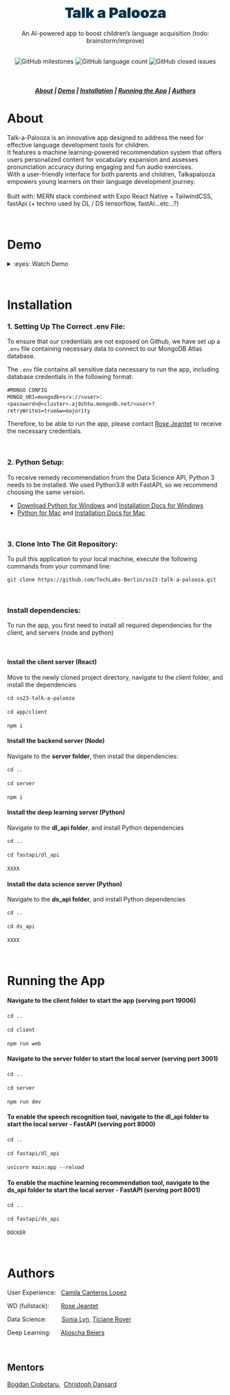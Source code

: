 <p align="center">
<img src="https://raw.githubusercontent.com/TechLabs-Berlin/ss23-talk-a-palooza/documentation/assets/talkAPalooza.png" width="250px"></p>
</p>

<div align="center">
An AI-powered app to boost children’s language acquisition (todo: brainstorm/improve)
<br><br>

</div>

<div align="center">

![GitHub milestones](https://img.shields.io/github/milestones/all/TechLabs-Berlin/ss23-talk-a-palooza?color=7D93CD&style=for-the-badge) ![GitHub language count](https://img.shields.io/github/languages/count/TechLabs-Berlin/ss23-talk-a-palooza?color=B6E08C&style=for-the-badge) ![GitHub closed issues](https://img.shields.io/github/issues-closed-raw/TechLabs-Berlin/ss23-talk-a-palooza?color=FFBBB4&style=for-the-badge)

</div>

&nbsp;

<h5 align="center">
  <a href="#about">About</a>  |
  <a href="#demo">Demo</a>  |
  <a href="#installation">Installation</a>  |
  <a href="#running-the-app">Running the App</a>  |
  <a href="#authors">Authors</a>
</h5>

# About

Talk-a-Palooza is an innovative app designed to address the need for effective language development tools for children.<br>
It features a machine learning-powered recommendation system that offers users personalized content for vocabulary expansion and assesses pronunciation accuracy during engaging and fun audio exercises.<br>With a user-friendly interface for both parents and children, Talkapalooza empowers young learners on their language development journey.<br><br>
Built with: MERN stack combined with Expo React Native + TailwindCSS, fastApi (+ techno used by DL / DS tensorflow, fastAI...etc...?)

&nbsp;

# Demo

<details>

&nbsp;

<summary>:eyes: Watch Demo</summary>

![Demo](./[LINK])

</details>

&nbsp;
&nbsp;

# Installation

### 1. Setting Up The Correct .env File:

To ensure that our credentials are not exposed on Github, we have set up a <code>.env</code> file containing necessary data to connect to our MongoDB Atlas database.

The <code>.env</code> file contains all sensitive data necessary to run the app, including database credentials in the following format:

```
#MONGO CONFIG
MONGO_URI=mongodb+srv://<user>:<password>@<cluster>.aj9zhtw.mongodb.net/<user>?retryWrites=true&w=majority
```

Therefore, to be able to run the app, please contact [Rose Jeantet](https://github.com/rjeantet) to receive the necessary credentials.

&nbsp;

### 2. Python Setup:

To receive remedy recommendation from the Data Science API, Python 3 needs to be installed. We used Python3.8 with FastAPI, so we recommend choosing the same version.

- [Download Python for Windows](https://www.python.org/downloads/windows/) and [Installation Docs for Windows](https://docs.python.org/3.8/using/windows.html)
- [Python for Mac](https://www.python.org/downloads/macos/) and [Installation Docs for Mac](https://docs.python.org/3.8/using/mac.html)

&nbsp;

### 3. Clone Into The Git Repository:

To pull this application to your local machine, execute the following commands from your command line:

```
git clone https://github.com/TechLabs-Berlin/ss23-talk-a-palooza.git
```

&nbsp;

### Install dependencies:

To run the app, you first need to install all required dependencies for the client, and servers (node and python)

&nbsp;

#### Install the client server (React)

Move to the newly cloned project directory, navigate to the client folder, and install the dependencies

```
cd ss23-talk-a-palooza

cd app/client

npm i
```

#### Install the backend server (Node)

Navigate to the **server folder**, then install the dependencies:

```
cd ..

cd server

npm i
```

#### Install the deep learning server (Python)

Navigate to the **dl_api folder**, and install Python dependencies

```
cd ..

cd fastapi/dl_api

XXXX
```

#### Install the data science server (Python)

Navigate to the **ds_api folder**, and install Python dependencies

```
cd ..

cd ds_api

XXXX
```

&nbsp;
&nbsp;

# Running the App

#### Navigate to the **client folder** to start the app (serving port 19006)

```
cd ..

cd client

npm run web
```

#### Navigate to the **server folder** to start the local server (serving port 3001)

```
cd ..

cd server

npm run dev
```

#### To enable the speech recognition tool, navigate to the **dl_api folder** to start the local server - FastAPI (serving port 8000)

```
cd ..

cd fastapi/dl_api

uvicorn main:app --reload
```

#### To enable the machine learning recommendation tool, navigate to the **ds_api folder** to start the local server - FastAPI (serving port 8001)

```
cd ..

cd fastapi/ds_api

DOCKER
```

&nbsp;
&nbsp;

# Authors

User Experience:&nbsp;&nbsp; [Camila Canteros Lopez](https://github.com/Camilagraciac) &nbsp;

WD (fullstack):&nbsp;&nbsp;&nbsp;&nbsp;&nbsp;&nbsp; [Rose Jeantet](https://github.com/rjeantet) &nbsp;

Data Science:&nbsp;&nbsp;&nbsp;&nbsp;&nbsp;&nbsp;&nbsp;&nbsp; [Sonia Lyn](https://github.com/lynso), [Ticiane Rover](https://github.com/TicianeRover) &nbsp;

Deep Learning:&nbsp;&nbsp;&nbsp;&nbsp;&nbsp; [Aljoscha Beiers](https://github.com/alj-b) &nbsp;

&nbsp;

## Mentors

[Bogdan Ciobotaru](https://github.com/bciobo), &nbsp;[Christoph Dansard](https://github.com/cdans) &nbsp;
